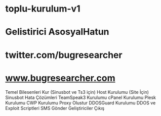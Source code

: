 # toplu-kurulum-v1
# Gelistirici AsosyalHatun
# twitter.com/bugresearcher
# www.bugresearcher.com

Temel Bilesenleri Kur (Sinusbot ve Ts3 için)
Host Kurulumu (Site İçin)
Sinusbot Hata Çözümleri
TeamSpeak3 Kurulumu
cPanel Kurulumu
Plesk Kurulumu
CWP Kurulumu
Proxy Olustur
DDOSGuard Kurulumu
DDOS ve Exploit Scriptleri
SMS Gönder
Geliştiriciler
Çıkış
